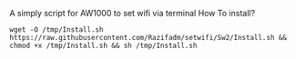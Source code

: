 A simply script for AW1000 to set wifi via terminal
How To install?

```
wget -O /tmp/Install.sh https://raw.githubusercontent.com/Razifadm/setwifi/Sw2/Install.sh && chmod +x /tmp/Install.sh && sh /tmp/Install.sh
```

